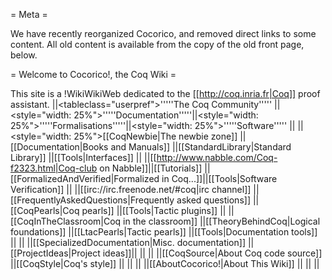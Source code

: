 = Meta =

We have recently reorganized Cocorico, and removed direct links to some content.  All old content is available from the copy of the old front page, below.

= Welcome to Cocorico!, the Coq Wiki =

This site is a !WikiWikiWeb dedicated to the [[http://coq.inria.fr|Coq]] proof assistant.
||<tableclass="userpref">'''''The Coq Community'''''       ||<style="width: 25%">'''''Documentation'''''||<style="width: 25%">'''''Formalisations'''''||<style="width: 25%">'''''Software'''''  ||
||<style="width: 25%">[[CoqNewbie|The newbie zone]]         ||[[Documentation|Books and Manuals]]         ||[[StandardLibrary|Standard Library]]         ||[[Tools|Interfaces]]             ||
||[[http://www.nabble.com/Coq-f2323.html|Coq-club on Nabble]]||[[Tutorials]]                     ||[[FormalizedAndVerified|Formalized in Coq...]]||[[Tools|Software Verification]] ||
||[[irc://irc.freenode.net/#coq|irc channel]]                ||[[FrequentlyAskedQuestions|Frequently asked questions]] ||[[CoqPearls|Coq pearls]]      ||[[Tools|Tactic plugins]]             ||
||[[CoqInTheClassroom|Coq in the classroom]]                ||[[TheoryBehindCoq|Logical foundations]]                 ||[[LtacPearls|Tactic pearls]]  ||[[Tools|Documentation tools]]        ||
||                                                         ||[[SpecializedDocumentation|Misc. documentation]]        ||[[ProjectIdeas|Project ideas]]|| ||
||                                                         ||[[CoqSource|About Coq code source]]                     ||[[CoqStyle|Coq's style]]      || ||
||                                                         ||[[AboutCocorico!|About This Wiki]]                     || || ||
